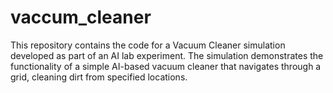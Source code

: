 # vaccum_cleaner
This repository contains the code for a Vacuum Cleaner simulation developed as part of an AI lab experiment. The simulation demonstrates the functionality of a simple AI-based vacuum cleaner that navigates through a grid, cleaning dirt from specified locations.

